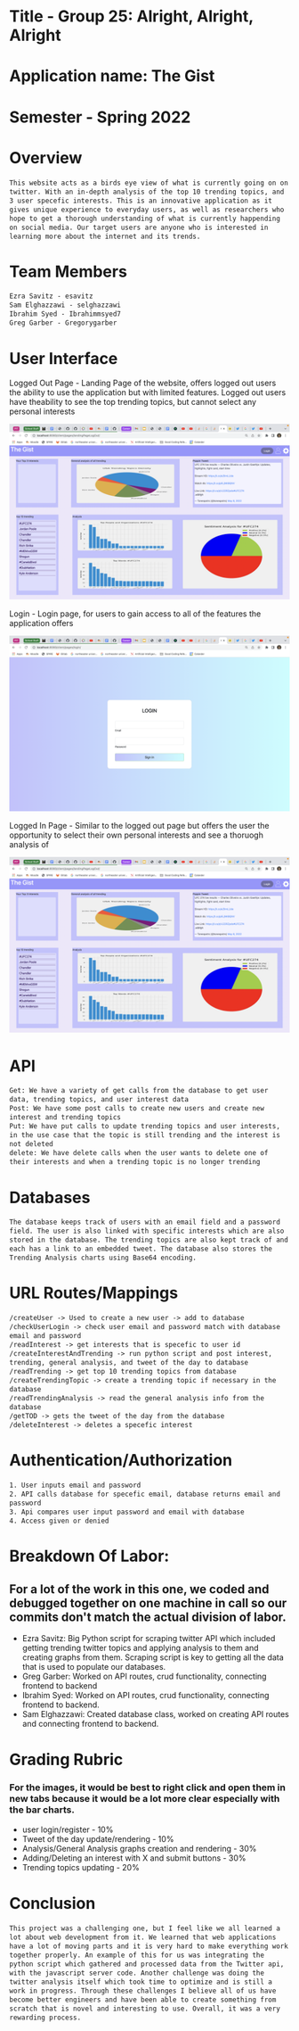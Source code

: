 # Title - Group 25: Alright, Alright, Alright

# Application name: The Gist

# Semester - Spring 2022

# Overview

    This website acts as a birds eye view of what is currently going on on twitter. With an in-depth analysis of the top 10 trending topics, and 3 user specefic interests. This is an innovative application as it gives unique experience to everyday users, as well as researchers who hope to get a thorough understanding of what is currently happending on social media. Our target users are anyone who is interested in learning more about the internet and its trends.

# Team Members

    Ezra Savitz - esavitz
    Sam Elghazzawi - selghazzawi
    Ibrahim Syed - Ibrahimmsyed7
    Greg Garber - Gregorygarber

# User Interface

Logged Out Page - Landing Page of the website, offers logged out users the ability to use the application but with limited features. Logged out users have theability to see the top trending topics, but cannot select any personal interests

![logged out page](../client/images/loggedOut.png)

Login - Login page, for users to gain access to all of the features the application offers

![login page](../client/images/login.png)

Logged In Page - Similar to the logged out page but offers the user the opportunity to select their own personal interests and see a thoruogh analysis of

![logged in page](../client/images/loggedOut.png)

# API

    Get: We have a variety of get calls from the database to get user data, trending topics, and user interest data
    Post: We have some post calls to create new users and create new interest and trending topics
    Put: We have put calls to update trending topics and user interests, in the use case that the topic is still trending and the interest is not deleted
    delete: We have delete calls when the user wants to delete one of their interests and when a trending topic is no longer trending

# Databases

    The database keeps track of users with an email field and a password field. The user is also linked with specific interests which are also stored in the database. The trending topics are also kept track of and each has a link to an embedded tweet. The database also stores the Trending Analysis charts using Base64 encoding.

# URL Routes/Mappings

    /createUser -> Used to create a new user -> add to database
    /checkUserLogin -> check user email and password match with database email and password
    /readInterest -> get interests that is specefic to user id
    /createInterestAndTrending -> run python script and post interest, trending, general analysis, and tweet of the day to database
    /readTrending -> get top 10 trending topics from database
    /createTrendingTopic -> create a trending topic if necessary in the database
    /readTrendingAnalysis -> read the general analysis info from the database
    /getTOD -> gets the tweet of the day from the database
    /deleteInterest -> deletes a specefic interest

# Authentication/Authorization

    1. User inputs email and password
    2. API calls database for specefic email, database returns email and password
    3. Api compares user input password and email with database
    4. Access given or denied

# Breakdown Of Labor:

## For a lot of the work in this one, we coded and debugged together on one machine in call so our commits don't match the actual division of labor.

- Ezra Savitz: Big Python script for scraping twitter API which included getting trending twitter topics and applying analysis to them and creating graphs from them. Scraping script is key to getting all the data that is used to populate our databases.
- Greg Garber: Worked on API routes, crud functionality, connecting frontend to backend
- Ibrahim Syed: Worked on API routes, crud functionality, connecting frontend to backend.
- Sam Elghazzawi: Created database class, worked on creating API routes and connecting frontend to backend.

# Grading Rubric
 ### For the images, it would be best to right click and open them in new tabs because it would be a lot more clear especially with the bar charts.
 - user login/register - 10% 
 - Tweet of the day update/rendering - 10%
 - Analysis/General Analysis graphs creation and rendering - 30% 
 - Adding/Deleting an interest with X and submit buttons - 30%
 - Trending topics updating - 20%


# Conclusion

    This project was a challenging one, but I feel like we all learned a lot about web development from it. We learned that web applications have a lot of moving parts and it is very hard to make everything work together properly. An example of this for us was integrating the python script which gathered and processed data from the Twitter api, with the javascript server code. Another challenge was doing the twitter analysis itself which took time to optimize and is still a work in progress. Through these challenges I believe all of us have become better engineers and have been able to create something from scratch that is novel and interesting to use. Overall, it was a very rewarding process.
